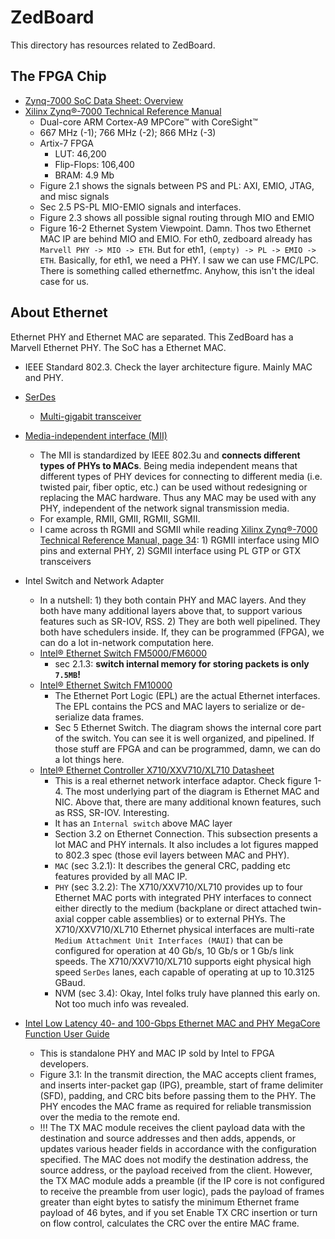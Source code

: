 # ZedBoard

This directory has resources related to ZedBoard.

## The FPGA Chip

- [Zynq-7000 SoC Data Sheet: Overview](https://www.xilinx.com/support/documentation/data_sheets/ds190-Zynq-7000-Overview.pdf)
- [Xilinx Zynq®-7000 Technical Reference Manual](https://www.xilinx.com/support/documentation/user_guides/ug585-Zynq-7000-TRM.pdf)
	- Dual-core ARM Cortex-A9 MPCore™ with CoreSight™
	- 667 MHz (-1); 766 MHz (-2); 866 MHz (-3)
	- Artix-7 FPGA
		- LUT:  46,200
		- Flip-Flops:  106,400
		- BRAM: 4.9 Mb
	- Figure 2.1 shows the signals between PS and PL: AXI, EMIO, JTAG, and misc signals
	- Sec 2.5 PS-PL MIO-EMIO signals and interfaces.
	- Figure 2.3 shows all possible signal routing through MIO and EMIO
	- Figure 16-2 Ethernet System Viewpoint. Damn. Thos two Ethernet MAC IP are behind MIO and EMIO. For eth0, zedboard already has `Marvell PHY -> MIO -> ETH`. But for eth1, `(empty) -> PL -> EMIO -> ETH`. Basically, for eth1, we need a PHY. I saw we can use FMC/LPC. There is something called ethernetfmc. Anyhow, this isn't the ideal case for us.


## About Ethernet

Ethernet PHY and Ethernet MAC are separated.
This ZedBoard has a Marvell Ethernet PHY. The SoC has a Ethernet MAC.

- IEEE Standard 802.3. Check the layer architecture figure. Mainly MAC and PHY.
- [SerDes](https://en.wikipedia.org/wiki/SerDes)
	- [Multi-gigabit transceiver](https://en.wikipedia.org/wiki/Multi-gigabit_transceiver)
- [Media-independent interface (MII)](https://en.wikipedia.org/wiki/Media-independent_interface)
	- The MII is standardized by IEEE 802.3u and __connects different types of PHYs to MACs__. Being media independent means that different types of PHY devices for connecting to different media (i.e. twisted pair, fiber optic, etc.) can be used without redesigning or replacing the MAC hardware. Thus any MAC may be used with any PHY, independent of the network signal transmission media.
	- For example, RMII, GMII, RGMII, SGMII.
	- I came across th RGMII and SGMII while reading [Xilinx Zynq®-7000 Technical Reference Manual, page 34](https://www.xilinx.com/support/documentation/user_guides/ug585-Zynq-7000-TRM.pdf): 1) RGMII interface using MIO pins and external PHY, 2) SGMII interface using PL GTP or GTX transceivers

- Intel Switch and Network Adapter
	- In a nutshell: 1) they both contain PHY and MAC layers. And they both have many additional layers above that, to support various features such as SR-IOV, RSS. 2) They are both well pipelined. They both have schedulers inside. If, they can be programmed (FPGA), we can do a lot in-network computation here.
	- [Intel® Ethernet Switch FM5000/FM6000](https://www.intel.com/content/dam/www/public/us/en/documents/datasheets/ethernet-switch-fm5000-fm6000-datasheet.pdf)
		- sec 2.1.3: __switch internal memory for storing packets is only `7.5MB`!__
	- [Intel® Ethernet Switch FM10000](https://www.intel.com/content/dam/www/public/us/en/documents/datasheets/ethernet-multi-host-controller-fm10000-family-datasheet.pdf)
		- The Ethernet Port Logic (EPL) are the actual Ethernet interfaces. The EPL contains the PCS and MAC layers to serialize or de-serialize data frames.
		- Sec 5 Ethernet Switch. The diagram shows the internal core part of the switch. You can see it is well organized, and pipelined. If those stuff are FPGA and can be programmed, damn, we can do a lot things here.
	- [Intel® Ethernet Controller X710/XXV710/XL710 Datasheet](https://www.intel.com/content/dam/www/public/us/en/documents/datasheets/xl710-10-40-controller-datasheet.pdf?asset=8356)
		- This is a real ethernet network interface adaptor. Check figure 1-4. The most underlying part of the diagram is Ethernet MAC and NIC. Above that, there are many additional known features, such as RSS, SR-IOV. Interesting.
		- It has an `Internal switch` above MAC layer
		- Section 3.2 on Ethernet Connection. This subsection presents a lot MAC and PHY internals. It also includes a lot figures mapped to 802.3 spec (those evil layers between MAC and PHY).
		- `MAC` (sec 3.2.1): It describes the general CRC, padding etc features provided by all MAC IP.
		- `PHY` (sec 3.2.2): The X710/XXV710/XL710 provides up to four Ethernet MAC ports with integrated PHY interfaces to connect either directly to the medium (backplane or direct attached twin-axial copper cable assemblies) or to external PHYs. The X710/XXV710/XL710 Ethernet physical interfaces are multi-rate `Medium Attachment Unit Interfaces (MAUI)` that can be configured for operation at 40 Gb/s, 10 Gb/s or 1 Gb/s link speeds. The X710/XXV710/XL710 supports eight physical high speed `SerDes` lanes, each capable of operating at up to 10.3125 GBaud.
		- NVM (sec 3.4): Okay, Intel folks truly have planned this early on. Not too much info was revealed.

- [Intel Low Latency 40- and 100-Gbps Ethernet MAC and PHY MegaCore Function User Guide](https://www.intel.com/content/dam/www/programmable/us/en/pdfs/literature/ug/ug_ll_40_100gbe.pdf)
	- This is standalone PHY and MAC IP sold by Intel to FPGA developers.
	- Figure 3.1: In the transmit direction, the MAC accepts client frames, and inserts inter-packet gap (IPG), preamble, start of frame delimiter (SFD), padding, and CRC bits before passing them to the PHY. The PHY encodes the MAC frame as required for reliable transmission over the media to the remote end.
	- !!! The TX MAC module receives the client payload data with the destination and source addresses and then adds, appends, or updates various header fields in accordance with the configuration specified. The MAC does not modify the destination address, the source address, or the payload received from the client. However, the TX MAC module adds a preamble (if the IP core is not configured to receive the preamble from user logic), pads the payload of frames greater than eight bytes to satisfy the minimum Ethernet frame payload of 46 bytes, and if you set Enable TX CRC insertion or turn on flow control, calculates the CRC over the entire MAC frame.
